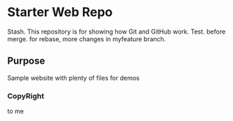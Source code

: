 # Starter Web Repo

Stash. This repository is for showing how Git and GitHub work. Test. before merge. for rebase, more changes in myfeature branch.

## Purpose

Sample website with plenty of files for demos

### CopyRight

to me